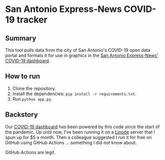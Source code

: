 # San Antonio Express-News COVID-19 tracker

## Summary

This tool pulls data from the city of San Antonio's COVID-19 open data portal and formats it for use in graphics in the [San Antonio Express-News' COVID-19 dashboard](https://www.expressnews.com/coronavirus/article/coronavirus-tracking-san-antonio-texas-15301562.php).

## How to run 
1. Clone the repository.
2. Install the dependencies: `pip install -r requirements.txt`.
3. Run `python app.py`.

## Backstory
Our [COVID-19 dashboard](https://www.expressnews.com/coronavirus/article/coronavirus-tracking-san-antonio-texas-15301562.php) has been powered by this code since the start of the pandemic. Up until now, I've been running it on a [Linode](http://linode.com/) server that I spun up for $5 a month. Then a colleague suggested I run it for free on GitHub using GitHub Actions ... something I did not know about. 

GitHub Actions are legit.

